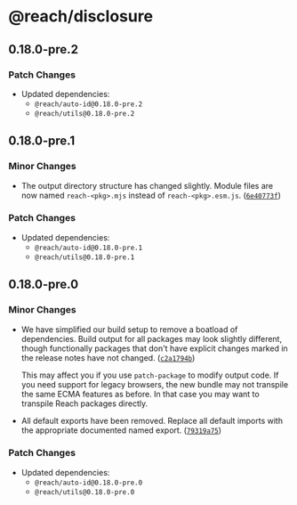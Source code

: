 # @reach/disclosure

## 0.18.0-pre.2

### Patch Changes

- Updated dependencies:
  - `@reach/auto-id@0.18.0-pre.2`
  - `@reach/utils@0.18.0-pre.2`

## 0.18.0-pre.1

### Minor Changes

- The output directory structure has changed slightly. Module files are now named `reach-<pkg>.mjs` instead of `reach-<pkg>.esm.js`. ([`6e40773f`](https://github.com/reach/reach-ui/commit/6e40773fc0f430dba9029fee57b526a7eb25827e))

### Patch Changes

- Updated dependencies:
  - `@reach/auto-id@0.18.0-pre.1`
  - `@reach/utils@0.18.0-pre.1`

## 0.18.0-pre.0

### Minor Changes

- We have simplified our build setup to remove a boatload of dependencies. Build output for all packages may look slightly different, though functionally packages that don't have explicit changes marked in the release notes have not changed. ([`c2a1794b`](https://github.com/reach/reach-ui/commit/c2a1794b6818822080f428a1cbe2cec2b4a0a218))

  This may affect you if you use `patch-package` to modify output code. If you need support for legacy browsers, the new bundle may not transpile the same ECMA features as before. In that case you may want to transpile Reach packages directly.

- All default exports have been removed. Replace all default imports with the appropriate documented named export. ([`79319a75`](https://github.com/reach/reach-ui/commit/79319a75a639db398c62ca3296896894eb3e539e))

### Patch Changes

- Updated dependencies:
  - `@reach/auto-id@0.18.0-pre.0`
  - `@reach/utils@0.18.0-pre.0`
